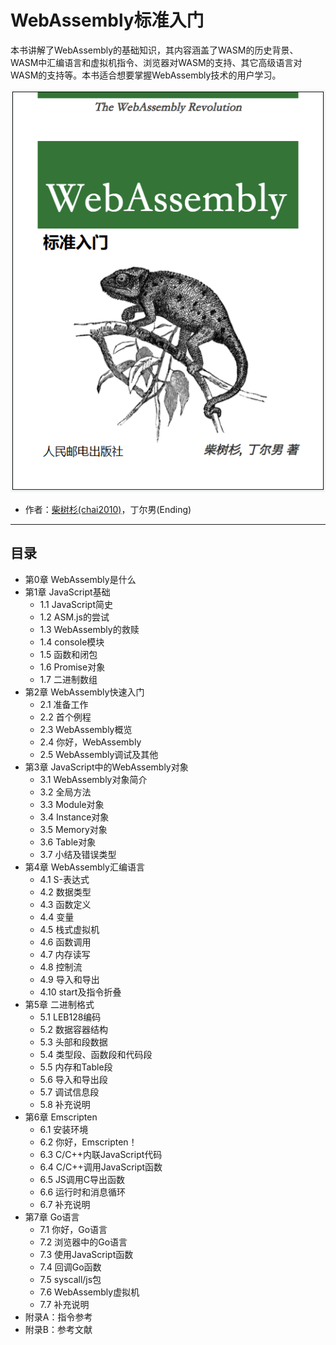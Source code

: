 # WebAssembly标准入门

本书讲解了WebAssembly的基础知识，其内容涵盖了WASM的历史背景、WASM中汇编语言和虚拟机指令、浏览器对WASM的支持、其它高级语言对WASM的支持等。本书适合想要掌握WebAssembly技术的用户学习。

![](webassembly-primer-cover.png)

- 作者：[柴树杉(chai2010)](https://github.com/chai2010)，丁尔男(Ending)

---

## 目录

* 第0章 WebAssembly是什么
* 第1章 JavaScript基础
  * 1.1 JavaScript简史
  * 1.2 ASM.js的尝试
  * 1.3 WebAssembly的救赎
  * 1.4 console模块
  * 1.5 函数和闭包
  * 1.6 Promise对象
  * 1.7 二进制数组
* 第2章 WebAssembly快速入门
  * 2.1 准备工作
  * 2.2 首个例程
  * 2.3 WebAssembly概览
  * 2.4 你好，WebAssembly
  * 2.5 WebAssembly调试及其他
* 第3章 JavaScript中的WebAssembly对象
  * 3.1 WebAssembly对象简介
  * 3.2 全局方法
  * 3.3 Module对象
  * 3.4 Instance对象
  * 3.5 Memory对象
  * 3.6 Table对象
  * 3.7 小结及错误类型
* 第4章 WebAssembly汇编语言
  * 4.1 S-表达式
  * 4.2 数据类型
  * 4.3 函数定义
  * 4.4 变量
  * 4.5 栈式虚拟机
  * 4.6 函数调用
  * 4.7 内存读写
  * 4.8 控制流
  * 4.9 导入和导出
  * 4.10 start及指令折叠
* 第5章 二进制格式
  * 5.1 LEB128编码
  * 5.2 数据容器结构
  * 5.3 头部和段数据
  * 5.4 类型段、函数段和代码段
  * 5.5 内存和Table段
  * 5.6 导入和导出段
  * 5.7 调试信息段
  * 5.8 补充说明
* 第6章 Emscripten
  * 6.1 安装环境
  * 6.2 你好，Emscripten！
  * 6.3 C/C++内联JavaScript代码
  * 6.4 C/C++调用JavaScript函数
  * 6.5 JS调用C导出函数
  * 6.6 运行时和消息循环
  * 6.7 补充说明
* 第7章 Go语言
  * 7.1 你好，Go语言
  * 7.2 浏览器中的Go语言
  * 7.3 使用JavaScript函数
  * 7.4 回调Go函数
  * 7.5 syscall/js包
  * 7.6 WebAssembly虚拟机
  * 7.7 补充说明
* 附录A：指令参考
* 附录B：参考文献
